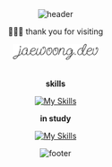 <div align=center>
<img src="https://capsule-render.vercel.app/api?type=waving&color=333333&height=150&section=header" alt="header"/>

<!--
### jaewoong.dev

1. 소개
2. 기술, 흥미있고 배우는 기술
3. 프로젝트
4. 블로그 최근 글

-->

  🙇🏻‍♂️ thank you for visiting


  <img width="30%" alt="Header" src="header.svg" />
  <br/>
  <br/>

<b>skills</b>

  [![My Skills](https://skillicons.dev/icons?i=nextjs,react,ts,js,html,css,scss,styledcomponents,tailwind,git,vite,vercel&perline=6)](https://skillicons.dev)


<b>in study</b>

  [![My Skills](https://skillicons.dev/icons?i=nextjs,d3,threejs&perline=6)](https://skillicons.dev)

</div>

<p align=center class="has-line-data" data-line-start="15" data-line-end="16">
  <img src="https://capsule-render.vercel.app/api?type=waving&amp;color=333333&amp;height=150&amp;section=footer" alt="footer">
</p>
